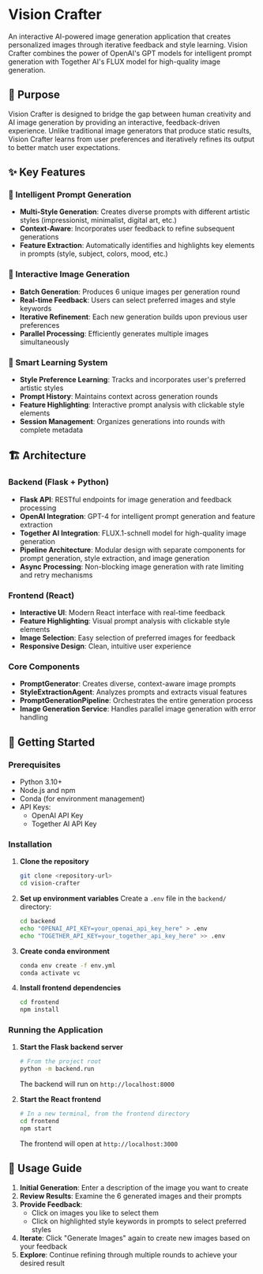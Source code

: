 # Vision Crafter

An interactive AI-powered image generation application that creates personalized images through iterative feedback and style learning. Vision Crafter combines the power of OpenAI's GPT models for intelligent prompt generation with Together AI's FLUX model for high-quality image generation.

## 🎯 Purpose

Vision Crafter is designed to bridge the gap between human creativity and AI image generation by providing an interactive, feedback-driven experience. Unlike traditional image generators that produce static results, Vision Crafter learns from user preferences and iteratively refines its output to better match user expectations.

## ✨ Key Features

### 🤖 Intelligent Prompt Generation
- **Multi-Style Generation**: Creates diverse prompts with different artistic styles (impressionist, minimalist, digital art, etc.)
- **Context-Aware**: Incorporates user feedback to refine subsequent generations
- **Feature Extraction**: Automatically identifies and highlights key elements in prompts (style, subject, colors, mood, etc.)

### 🎨 Interactive Image Generation
- **Batch Generation**: Produces 6 unique images per generation round
- **Real-time Feedback**: Users can select preferred images and style keywords
- **Iterative Refinement**: Each new generation builds upon previous user preferences
- **Parallel Processing**: Efficiently generates multiple images simultaneously

### 🎯 Smart Learning System
- **Style Preference Learning**: Tracks and incorporates user's preferred artistic styles
- **Prompt History**: Maintains context across generation rounds
- **Feature Highlighting**: Interactive prompt analysis with clickable style elements
- **Session Management**: Organizes generations into rounds with complete metadata

## 🏗️ Architecture

### Backend (Flask + Python)
- **Flask API**: RESTful endpoints for image generation and feedback processing
- **OpenAI Integration**: GPT-4 for intelligent prompt generation and feature extraction
- **Together AI Integration**: FLUX.1-schnell model for high-quality image generation
- **Pipeline Architecture**: Modular design with separate components for prompt generation, style extraction, and image generation
- **Async Processing**: Non-blocking image generation with rate limiting and retry mechanisms

### Frontend (React)
- **Interactive UI**: Modern React interface with real-time feedback
- **Feature Highlighting**: Visual prompt analysis with clickable style elements
- **Image Selection**: Easy selection of preferred images for feedback
- **Responsive Design**: Clean, intuitive user experience

### Core Components
- **PromptGenerator**: Creates diverse, context-aware image prompts
- **StyleExtractionAgent**: Analyzes prompts and extracts visual features
- **PromptGenerationPipeline**: Orchestrates the entire generation process
- **Image Generation Service**: Handles parallel image generation with error handling

## 🚀 Getting Started

### Prerequisites
- Python 3.10+
- Node.js and npm
- Conda (for environment management)
- API Keys:
  - OpenAI API Key
  - Together AI API Key

### Installation

1. **Clone the repository**
   ```bash
   git clone <repository-url>
   cd vision-crafter
   ```

2. **Set up environment variables**
   Create a `.env` file in the `backend/` directory:
   ```bash
   cd backend
   echo "OPENAI_API_KEY=your_openai_api_key_here" > .env
   echo "TOGETHER_API_KEY=your_together_api_key_here" >> .env
   ```

3. **Create conda environment**
   ```bash
   conda env create -f env.yml
   conda activate vc
   ```

4. **Install frontend dependencies**
   ```bash
   cd frontend
   npm install
   ```

### Running the Application

1. **Start the Flask backend server**
   ```bash
   # From the project root
   python -m backend.run
   ```
   The backend will run on `http://localhost:8000`

2. **Start the React frontend**
   ```bash
   # In a new terminal, from the frontend directory
   cd frontend
   npm start
   ```
   The frontend will open at `http://localhost:3000`

## 📖 Usage Guide

1. **Initial Generation**: Enter a description of the image you want to create
2. **Review Results**: Examine the 6 generated images and their prompts
3. **Provide Feedback**: 
   - Click on images you like to select them
   - Click on highlighted style keywords in prompts to select preferred styles
4. **Iterate**: Click "Generate Images" again to create new images based on your feedback
5. **Explore**: Continue refining through multiple rounds to achieve your desired result





